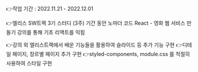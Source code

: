 👉작업 기간 : 2022.11.21 - 2022.12.01

👉엘리스 SW트랙 3기 스터디 (3주) 기간 동안
노마더 코드 React - 영화 웹 서비스 만들기 강의를 통해
기초 리액트를 익힘

👉강의 외 엘리스트랙에서 배운 기능들을 활용하여 슬라이드 등 추가 기능 구현
👉디테일 페이지, 장르별 페이지 추가 구현
👉styled-components, module.css 를 적절히 사용하여 스타일 구현

